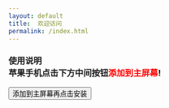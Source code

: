 ```yaml
---
layout: default
title:  欢迎访问
permalink: /index.html
---
```

<div class="result-error">
    <h3>使用说明<br>苹果手机点击下方中间按钮<b style="color:red">添加到主屏幕</b>!</h3>
    <button type="button" onclick="N.opensw(this)">添加到主屏幕再点击安装</button>
</div>